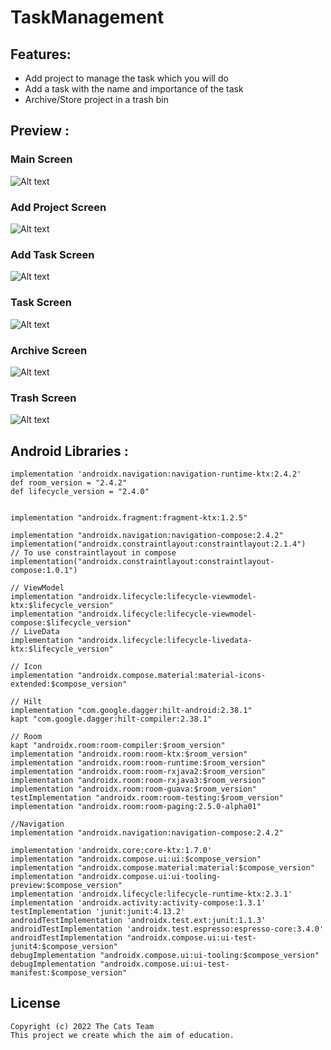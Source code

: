 # TaskManagement
## Features:
- Add project to manage the task which you will do
- Add a task with the name and importance of the task
- Archive/Store project in a trash bin
## Preview :

### Main Screen
![Alt text](https://i.pinimg.com/564x/b0/22/b2/b022b28376cb8210c5a14a6af80875e5.jpg "Optional title")

### Add Project Screen
![Alt text](https://i.pinimg.com/564x/02/32/d5/0232d52cea01ca0f2f59f96566244fa1.jpg "Optional title")

### Add Task Screen
![Alt text](https://i.pinimg.com/564x/00/06/1c/00061c52aa87577badaf08d7a863d1dd.jpg "Optional title")

### Task Screen
![Alt text](https://i.pinimg.com/564x/51/07/ef/5107efe35277159309788e1ff596a81c.jpg "Optional title")

### Archive Screen
![Alt text](https://i.pinimg.com/564x/a3/93/86/a393867b87eae3a15c83eff771c40964.jpg "Optional title")

### Trash Screen
![Alt text](https://i.pinimg.com/564x/33/c4/43/33c443e1880f6c78e7ccd98f4b5acb6f.jpg "Optional title")

## Android Libraries : 
    implementation 'androidx.navigation:navigation-runtime-ktx:2.4.2'
    def room_version = "2.4.2"
    def lifecycle_version = "2.4.0"


    implementation "androidx.fragment:fragment-ktx:1.2.5"

    implementation "androidx.navigation:navigation-compose:2.4.2"
    implementation("androidx.constraintlayout:constraintlayout:2.1.4")
    // To use constraintlayout in compose
    implementation("androidx.constraintlayout:constraintlayout-compose:1.0.1")

    // ViewModel
    implementation "androidx.lifecycle:lifecycle-viewmodel-ktx:$lifecycle_version"
    implementation "androidx.lifecycle:lifecycle-viewmodel-compose:$lifecycle_version"
    // LiveData
    implementation "androidx.lifecycle:lifecycle-livedata-ktx:$lifecycle_version"

    // Icon
    implementation "androidx.compose.material:material-icons-extended:$compose_version"

    // Hilt
    implementation "com.google.dagger:hilt-android:2.38.1"
    kapt "com.google.dagger:hilt-compiler:2.38.1"

    // Room
    kapt "androidx.room:room-compiler:$room_version"
    implementation "androidx.room:room-ktx:$room_version"
    implementation "androidx.room:room-runtime:$room_version"
    implementation "androidx.room:room-rxjava2:$room_version"
    implementation "androidx.room:room-rxjava3:$room_version"
    implementation "androidx.room:room-guava:$room_version"
    testImplementation "androidx.room:room-testing:$room_version"
    implementation "androidx.room:room-paging:2.5.0-alpha01"

    //Navigation
    implementation "androidx.navigation:navigation-compose:2.4.2"

    implementation 'androidx.core:core-ktx:1.7.0'
    implementation "androidx.compose.ui:ui:$compose_version"
    implementation "androidx.compose.material:material:$compose_version"
    implementation "androidx.compose.ui:ui-tooling-preview:$compose_version"
    implementation 'androidx.lifecycle:lifecycle-runtime-ktx:2.3.1'
    implementation 'androidx.activity:activity-compose:1.3.1'
    testImplementation 'junit:junit:4.13.2'
    androidTestImplementation 'androidx.test.ext:junit:1.1.3'
    androidTestImplementation 'androidx.test.espresso:espresso-core:3.4.0'
    androidTestImplementation "androidx.compose.ui:ui-test-junit4:$compose_version"
    debugImplementation "androidx.compose.ui:ui-tooling:$compose_version"
    debugImplementation "androidx.compose.ui:ui-test-manifest:$compose_version"
 ## License
    Copyright (c) 2022 The Cats Team
    This project we create which the aim of education. 
